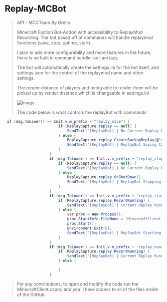 # Replay-MCBot
 
> API - MCCTeam By Orelio
> 
> Minecraft Faction Bot-Addon with accessibility to ReplayMod Recording. The bot based off of commands will handle replaymod functions (save, stop, uptime, start).
>
> I plan to add more configurability and more features in the future, there is no bulit in command handler as I am lazy. 
>
> The bot will automatically create the settings.ini for the bot itself, and settings.json for the control of the replaymod name and other settings.
>
>The render distance of players and being able to render them will be picked up by render distance which is changeable in settings.ini
>
> ![image](https://user-images.githubusercontent.com/93289395/141695669-d634e1ed-015b-4ca5-b273-8f7a64bf242d.png)
> 
> The code below is what controls the replayBot with commands
```csharp 
 if (msg.ToLower() == Init.v.m_prefix + "replay_save") {
                        if (ReplayCapture.replay == null) {
                            SendText("[ReplayBot] | No Current Replay Running");
                        } else {
                            ReplayCapture.replay.CreateBackupReplay(@"replay_recordings\" + ReplayCapture.replay.GetReplayDefaultName());
                            SendText("[ReplayBot] | ReplayBot Saving Capture");
                        }
                    }
                    if (msg.ToLower() == Init.v.m_prefix + "replay_stop") {
                        if (ReplayCapture.replay == null) {
                            SendText("[ReplayBot] | No Current Replay Running");
                        } else {
                            ReplayCapture.replay.OnShutDown();
                            SendText("[ReplayBot] | ReplayBot Stopping Capture");
                        }
                    }
                    if (msg.ToLower() == Init.v.m_prefix + "replay_start") {
                        if (ReplayCapture.replay.RecordRunning) {
                            SendText("[ReplayBot] | Current Replay Running");
                        } else {
                            var proc = new Process();
                            proc.StartInfo.FileName = "MinecraftClient.exe";
                            proc.Start();
                            Environment.Exit(0);
                            SendText("[ReplayBot] | ReplayBot Starting Capture");
                        }
                    }
                    if (msg.ToLower() == Init.v.m_prefix + "replay_nearbyplayers") {
                        if (ReplayCapture.replay.RecordRunning) {
                            SendText("[ReplayBot] | Current Replay Running");
                        } else {

                        }
                    }
```
> For any contributions, to open and modify the code run the MinecraftClient.csproj and you'll have access to all of the files inside of the GitHub.
